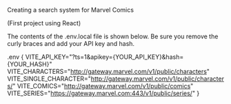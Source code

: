 Creating a search system for Marvel Comics

(First project using React)

The contents of the .env.local file is shown below. Be sure you remove the curly braces and add your API key and hash.

.env {
VITE_API_KEY="?ts=1&apikey={YOUR_API_KEY}&hash={YOUR_HASH}"
VITE_CHARACTERS="http://gateway.marvel.com/v1/public/characters"
VITE_SINGLE_CHARACTER="http://gateway.marvel.com/v1/public/characters/"
VITE_COMICS="http://gateway.marvel.com/v1/public/comics"
VITE_SERIES="https://gateway.marvel.com:443/v1/public/series/"
}
